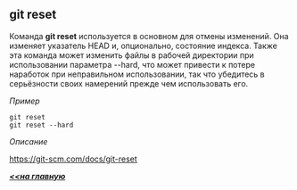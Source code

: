 ## git reset

Команда **git reset** используется в основном для отмены изменений. Она изменяет указатель HEAD и, опционально, состояние индекса. Также эта команда может изменить файлы в рабочей директории при использовании параметра --hard, что может привести к потере наработок при неправильном использовании, так что убедитесь в серьёзности своих намерений прежде чем использовать его.

*Пример*
```hash = 
git reset
git reset --hard
```
*Описание*

https://git-scm.com/docs/git-reset

***[<<на главную](./readme.md)***